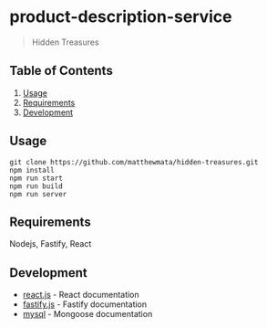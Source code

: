 # product-description-service

> Hidden Treasures

## Table of Contents

1. [Usage](#Usage)
2. [Requirements](#requirements)
3. [Development](#development)

## Usage

```
git clone https://github.com/matthewmata/hidden-treasures.git
npm install
npm run start
npm run build
npm run server
```

## Requirements

Nodejs, Fastify, React

## Development

* [react.js](https://reactjs.org/docs/getting-started.html) - React documentation
* [fastify.js](https://www.fastify.io) - Fastify documentation
* [mysql](https://www.mysql.com/) - Mongoose documentation
